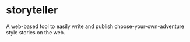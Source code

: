 # storyteller
A web-based tool to easily write and publish choose-your-own-adventure style stories on the web.
